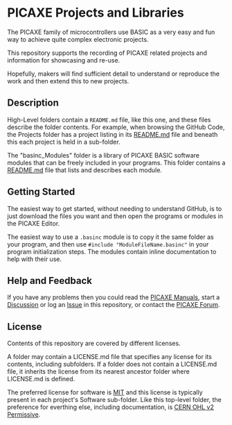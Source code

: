 # PICAXE Projects and Libraries
The PICAXE family of microcontrollers use BASIC as a very easy and fun way to achieve quite complex electronic projects.

This repository supports the recording of PICAXE related projects and information for showcasing and re-use. 

Hopefully, makers will find sufficient detail to understand or reproduce the work and then extend this to new projects.

## Description
High-Level folders contain a ``README.md`` file, like this one, and these files describe the folder contents. For example, when browsing the GitHub Code, the Projects folder has a project listing in its [README.md](./Projects/README.md) file and beneath this each project is held in a sub-folder.

The "basinc_Modules" folder is a library of PICAXE BASIC software modules that can be freely included in your programs.  This folder contains a [README.md](./basinc_Modules/README.md) file that lists and describes each module.

## Getting Started
The easiest way to get started, without needing to understand GitHub, is to just download the files you want and then open the programs or modules in the PICAXE Editor.

The easiest way to use a ``.basinc`` module is to copy it the same folder as your program, and then use ``#include "ModuleFileName.basinc"`` in your program initialization steps.  The modules contain inline documentation to help with their use.

## Help and Feedback
If you have any problems then you could read the [PICAXE Manuals](https://picaxe.com/getting-started/picaxe-manuals/), start a [Discussion](https://github.com/alnhnt/PICAXE/discussions/new/choose) or log an [Issue](https://github.com/alnhnt/PICAXE/issues/new) in this repository, or contact the [PICAXE Forum](https://picaxeforum.co.uk/).


## License
Contents of this repository are covered by different licenses.

A folder may contain a LICENSE.md file that specifies any license for its contents, including subfolders. If a folder does not contain a LICENSE.md file, it inherits the license from its nearest ancestor folder where LICENSE.md is defined.

The preferred license for software is [MIT](https://choosealicense.com/licenses/mit/) and this license is typically present in each project's Software sub-folder. Like this top-level folder, the preference for everthing else, including documentation, is [CERN OHL v2 Permissive](https://choosealicense.com/licenses/cern-ohl-p-2.0/). 


